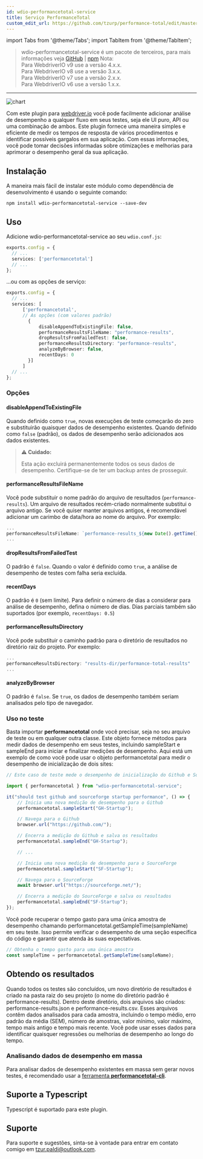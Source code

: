 ```yaml
---
id: wdio-performancetotal-service
title: Serviço PerformanceTotal
custom_edit_url: https://github.com/tzurp/performance-total/edit/master/README.md
---
```


import Tabs from '@theme/Tabs';
import TabItem from '@theme/TabItem';

> wdio-performancetotal-service é um pacote de terceiros, para mais informações veja [GitHub](https://github.com/tzurp/performance-total) | [npm](https://www.npmjs.com/package/wdio-performancetotal-service)
Nota:<br/>
Para WebdriverIO v9 use a versão 4.x.x.<br/>
Para WebdriverIO v8 use a versão 3.x.x.<br/>
Para WebdriverIO v7 use a versão 2.x.x.<br/>
Para WebdriverIO v6 use a versão 1.x.x.

---

![chart](https://github.com/tzurp/performance-total/blob/master/resources/chart.png)

Com este plugin para [webdriver.io](https://webdriver.io/) você pode facilmente adicionar análise de desempenho a qualquer fluxo em seus testes, seja ele UI puro, API ou uma combinação de ambos. Este plugin fornece uma maneira simples e eficiente de medir os tempos de resposta de vários procedimentos e identificar possíveis gargalos em sua aplicação. Com essas informações, você pode tomar decisões informadas sobre otimizações e melhorias para aprimorar o desempenho geral da sua aplicação.

## Instalação

A maneira mais fácil de instalar este módulo como dependência de desenvolvimento é usando o seguinte comando:

```
npm install wdio-performancetotal-service --save-dev
```

## Uso

Adicione wdio-performancetotal-service ao seu `wdio.conf.js`:

```typescript
exports.config = {
  // ...
  services: ['performancetotal']
  // ...
};
```
...ou com as opções de serviço:

```typescript
exports.config = {
  // ...
  services: [
      ['performancetotal',
      // As opções (com valores padrão)
        {
            disableAppendToExistingFile: false,
            performanceResultsFileName: "performance-results",
            dropResultsFromFailedTest: false,
            performanceResultsDirectory: "performance-results",
            analyzeByBrowser: false,
            recentDays: 0
        }]
      ]
  // ...
};
```

### Opções

#### __disableAppendToExistingFile__

Quando definido como `true`, novas execuções de teste começarão do zero e substituirão quaisquer dados de desempenho existentes.
Quando definido como `false` (padrão), os dados de desempenho serão adicionados aos dados existentes.

> **⚠️ Cuidado:**
>
> Esta ação excluirá permanentemente todos os seus dados de desempenho. Certifique-se de ter um backup antes de prosseguir.

#### __performanceResultsFileName__

Você pode substituir o nome padrão do arquivo de resultados (`performance-results`).
Um arquivo de resultados recém-criado normalmente substitui o arquivo antigo. Se você quiser manter arquivos antigos, é recomendável adicionar um carimbo de data/hora ao nome do arquivo. Por exemplo:

```typescript
...
performanceResultsFileName: `performance-results_${new Date().getTime()}`
...
```

#### __dropResultsFromFailedTest__

O padrão é `false`. Quando o valor é definido como `true`, a análise de desempenho de testes com falha seria excluída.

#### __recentDays__

O padrão é `0` (sem limite). Para definir o número de dias a considerar para análise de desempenho, defina o número de dias. Dias parciais também são suportados (por exemplo, `recentDays: 0.5`)

#### __performanceResultsDirectory__

Você pode substituir o caminho padrão para o diretório de resultados no diretório raiz do projeto.
Por exemplo:

```typescript
...
performanceResultsDirectory: "results-dir/performance-total-results"
...
```

#### __analyzeByBrowser__

O padrão é `false`. Se `true`, os dados de desempenho também seriam analisados pelo tipo de navegador.


### Uso no teste

Basta importar __performancetotal__ onde você precisar, seja no seu arquivo de teste ou em qualquer outra classe. Este objeto fornece métodos para medir dados de desempenho em seus testes, incluindo sampleStart e sampleEnd para iniciar e finalizar medições de desempenho.
Aqui está um exemplo de como você pode usar o objeto performancetotal para medir o desempenho de inicialização de dois sites:

```typescript
// Este caso de teste mede o desempenho de inicialização do Github e SourceForge usando o objeto performancetotal.

import { performancetotal } from "wdio-performancetotal-service";

it("should test github and sourceforge startup performance", () => {
    // Inicia uma nova medição de desempenho para o Github
    performancetotal.sampleStart("GH-Startup");

    // Navega para o Github
    browser.url("https://github.com/");

    // Encerra a medição do Github e salva os resultados
    performancetotal.sampleEnd("GH-Startup");

    // ...

    // Inicia uma nova medição de desempenho para o SourceForge
    performancetotal.sampleStart("SF-Startup");

    // Navega para o SourceForge
    await browser.url("https://sourceforge.net/");

    // Encerra a medição do SourceForge e salva os resultados
    performancetotal.sampleEnd("SF-Startup");
});

```

Você pode recuperar o tempo gasto para uma única amostra de desempenho chamando performancetotal.getSampleTime(sampleName) em seu teste. Isso permite verificar o desempenho de uma seção específica do código e garantir que atenda às suas expectativas.

```typescript
// Obtenha o tempo gasto para uma única amostra
const sampleTime = performancetotal.getSampleTime(sampleName);

```

## Obtendo os resultados

Quando todos os testes são concluídos, um novo diretório de resultados é criado na pasta raiz do seu projeto (o nome do diretório padrão é performance-results). Dentro deste diretório, dois arquivos são criados: performance-results.json e performance-results.csv. Esses arquivos contêm dados analisados para cada amostra, incluindo o tempo médio, erro padrão da média (SEM), número de amostras, valor mínimo, valor máximo, tempo mais antigo e tempo mais recente. Você pode usar esses dados para identificar quaisquer regressões ou melhorias de desempenho ao longo do tempo.

### Analisando dados de desempenho em massa

Para analisar dados de desempenho existentes em massa sem gerar novos testes, é recomendado usar a [ferramenta __performancetotal-cli__](https://www.npmjs.com/package/performancetotal-cli).

## Suporte a Typescript

Typescript é suportado para este plugin.

## Suporte

Para suporte e sugestões, sinta-se à vontade para entrar em contato comigo em [tzur.paldi@outlook.com](https://github.com/tzurp/performance-total/blob/master/mailto:tzur.paldi@outlook.com).